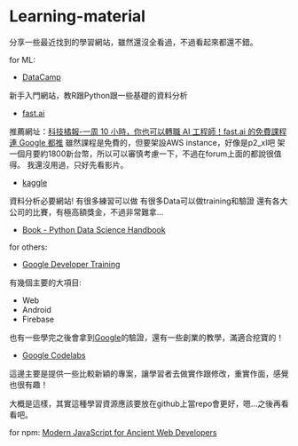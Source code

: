 # Learning-material

分享一些最近找到的學習網站，雖然還沒全看過，不過看起來都還不錯。

for ML:

- [DataCamp](https://campus.datacamp.com)

新手入門網站，教R跟Python跟一些基礎的資料分析

- [fast.ai](http://course.fast.ai/)

推薦網址：[科技橘報-一周 10 小時，你也可以轉職 AI 工程師！fast.ai 的免費課程連 Google 都推](https://buzzorange.com/techorange/2017/03/22/freeailesson/)
雖然課程是免費的，但要架設AWS instance，好像是p2_xl吧
架一個月要約1800新台幣，所以可以審慎考慮一下，不過在forum上面的都說很值得。
我還沒用過，只好先看影片。

- [kaggle](https://www.kaggle.com/)

資料分析必要網站! 有很多練習可以做
有很多Data可以做training和驗證
還有各大公司的比賽，有極高額獎金，不過非常難拿...

- [Book - Python Data Science Handbook](https://github.com/jakevdp/PythonDataScienceHandbook)

for others:

- [Google Developer Training](https://developers.google.com/training/)

有幾個主要的大項目:
- Web
- Android
- Firebase

也有一些學完之後會拿到[Google](google.com)的驗證，還有一些創業的教學，滿適合挖寶的！

- [Google Codelabs](https://codelabs.developers.google.com/)

這邊主要是提供一些比較新穎的專案，讓學習者去做實作跟修改，重實作面，感覺也很有趣！

大概是這樣，其實這種學習資源應該要放在github上當repo會更好，嗯...之後再看看吧。

for npm:
[Modern JavaScript for Ancient Web Developers](https://trackchanges.postlight.com/modern-javascript-for-ancient-web-developers-58e7cae050f9#.guc2jwo5i)

